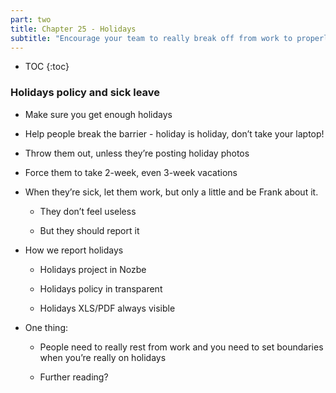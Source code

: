 ```yaml
---
part: two
title: Chapter 25 - Holidays
subtitle: "Encourage your team to really break off from work to properly recharge batteries!"
---
```


* TOC
{:toc}

### Holidays policy and sick leave

- Make sure you get enough holidays

- Help people break the barrier - holiday is holiday, don’t take your laptop!

- Throw them out, unless they’re posting holiday photos

- Force them to take 2-week, even 3-week vacations

- When they’re sick, let them work, but only a little and be Frank about it.

	- They don’t feel useless

	- But they should report it

- How we report holidays

	- Holidays project in Nozbe

	- Holidays policy in transparent

	- Holidays XLS/PDF always visible

- One thing:

	- People need to really rest from work and you need to set boundaries when you’re really on holidays

	- Further reading?
